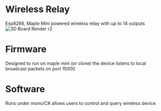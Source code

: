 # Wireless Relay
Esp8266, Maple Mini powered wireless relay with up to 14 outputs
![3D Board Render r2](https://raw.githubusercontent.com/nullydragon/WirelessRelay/master/Hardware/3d-View.png)

# Firmware 
Designed to run on maple mini (or clone) the device listens to local broadcast packets on port 15000

# Software
Runs under mono/C# allows users to control and query wireless device
